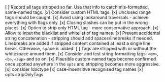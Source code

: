 [ ] Record all tags stripped so far. Use that info to catch mis-formatted, same-named tags.
[x] Consider custom HTML tags.
[x] Unclosed range tags should be caught.
[x] Avoid using lookaround traversals - achieve everything with flags only.
[x] Closing slashes can be put in the wrong places.
[x] Option to strip only HTML tag - more conservative approach.
[x] Allow to input the blacklist and whitelist of tag names.
[x] Prevent accidental string concatenation - stripping should add spaces/linebreaks if needed. Linebreaks are added if stripped content contained at least a single line break. Otherwise, space is added.
[ ] Tags are stripped with or without the whitespace around them.
[x] Consider and test string formatting tags: `<em>`, `<b>`, `<sup>` and so on.
[x] Plausible custom-named tags become confirmed once spotted anywhere in the `opts` and stripping becomes more aggressive.
[x] consider !doctype
[x] case-insensitive recognised tag names
[x] opts.stripOnlyTags
